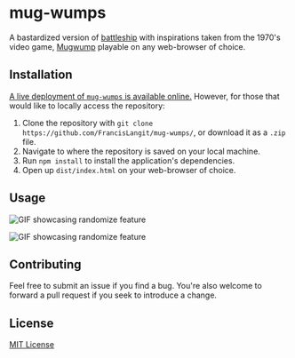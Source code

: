 # mug-wumps
A bastardized version of [battleship](https://en.wikipedia.org/wiki/Battleship_(game)) with inspirations taken from the 1970's video game, [Mugwump](https://en.wikipedia.org/wiki/Mugwump_(video_game)) playable on any web-browser of choice.

## Installation
[A live deployment of `mug-wumps` is available online.](https://francislangit.github.io/mug-wumps/) However, for those that would like to locally access the repository:

1. Clone the repository with `git clone https://github.com/FrancisLangit/mug-wumps/`, or download it as a `.zip` file.
2. Navigate to where the repository is saved on your local machine.
3. Run `npm install` to install the application's dependencies.
4. Open up `dist/index.html` on your web-browser of choice.

## Usage

![GIF showcasing randomize feature](./readme_assets/randomize_feature.gif)

![GIF showcasing randomize feature](./readme_assets/playing_game.gif)

## Contributing

Feel free to submit an issue if you find a bug. You're also welcome to forward a pull request if you seek to introduce a change.

## License

[MIT License](https://github.com/FrancisLangit/mug-wumps/blob/main/LICENSE)
